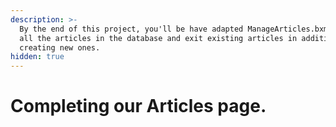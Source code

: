```yaml
---
description: >-
  By the end of this project, you'll be have adapted ManageArticles.bxm to list
  all the articles in the database and exit existing articles in addition to
  creating new ones.
hidden: true
---
```


# Completing our Articles page.

